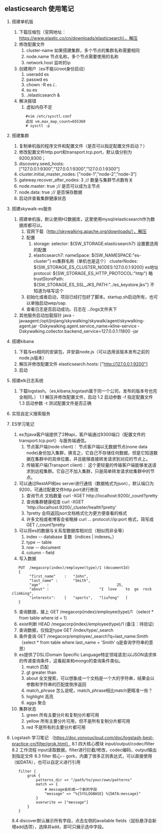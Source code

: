 ## elasticsearch 使用笔记
1. 搭建单机版
    1. 下载压缩包（官网地址：https://www.elastic.co/cn/downloads/elasticsearch），解压
    2. 修改配置文件
        1. cluster-name   如果搭建集群，多个节点的集群名称需要相同
        2. node.name   节点名称，多个节点需要使用的名称
        3. network.host  监听的ip
    3. 创建用户（es不能以root身份启动）
        1. useradd es
        2. passwd es
        3. chown -R es /..
        4. su es
        5. ./elasticsearch &
    4. 解决报错
        1. 虚拟内存不足
        ```text
           #vim /etc/sysctl.conf 
           追加 vm.max_map_count=655360
           # sysctl -p
        ```
2. 搭建集群
    1. 复制单机版的程序文件和配置文件（是否可以指定配置文件启动？）
    2. 修改配置文件http.port和transport.tcp.port，默认值分别为9200,9300；
    3. discovery.seed_hosts: ["127.0.0.1:9300","127.0.0.1:9300","127.0.0.1:9300"]
    4. cluster.initial_master_nodes: ["node-1","node-2","node-3"]
    5. gateway.recover_after_nodes: 3 ;// 数量与集群节点数有关
    6. node.master: true ;// 是否可以成为主节点
    7. node.data: true   ;// 是否保存数据
    8. 启动并查看集群健康状态

3. 搭建skywalk-es服务
    1. 搭建单机版，默认使用H2数据库，这里使用mysql/elasticsearch作为数据库都可以。
        1. 官网下载（http://skywalking.apache.org/downloads/），解压
        2. 配置
            1. storage:
                 selector: ${SW_STORAGE:elasticsearch7}   设置要选用的配置
            2. elasticsearch7:
                   nameSpace: ${SW_NAMESPACE:"es-cluster"}  es集群名称（单机也是这个）
                   clusterNodes: ${SW_STORAGE_ES_CLUSTER_NODES:127.0.0.1:9200}  es地址
                   protocol: ${SW_STORAGE_ES_HTTP_PROTOCOL:"http"} 略
                   trustStorePath: ${SW_STORAGE_ES_SSL_JKS_PATH:"../es_keystore.jks"} 不知道为啥写这个
        3. 初始化或者启动，项目已经打包好了脚本。startup.sh启动所有，也可以单独启动wep/oap.
        4. 查看日志是否启动成功。日志在 ../logs文件夹下
    2. 其他服务启动加载探针 java  -javaagent:/opt/jinjiang/skywalking/skywalk/agent/skywalking-agent.jar -Dskywalking.agent.service_name=kline-service -Dskywalking.collector.backend_service=127.0.0.1:11800  -jar
4. 搭建kibana
    1. 下载与es相同的安装包，并安装node.js（可以选用该版本发布之前的node.js版本）
    2. 解压并修改配置文件 elasticsearch.hosts: ["http://127.0.0.1:9200"]
    3. 启动

5. 搭建elk日志系统
    1. 下载logstash。（es,kibana,logstash属于同一个公司，发布的版本号也完全相同。）
        1.1 解压并修改配置文件，启动
        1.2 启动参数 -f 指定配置文件
        1.3 启动参数 -t 测试配置文件是否正确
    
6. 实现自定义搜索服务
7. ES学习笔记
    1. es为java客户端提供了2种api，客户端通过9300端口（配置文件的transport.tcp.port）与服务端通信。
        1. 节点客户端(node	client)： 节点客户端以无数据节点(none	data	node)身份加入集群，换言之，它自己不存储任何数据，但是它知道数据在集群中的具体位置，并且能够直接转发请求到对应的节点上。
        2. 传输客户端(Transport	client)： 这个更轻量的传输客户端能够发送请求到远程集群。它自己不加入集群，只是简单转发请求给集群中的节点。
    2. 可以通过RestAPI和es server进行通信（数据格式为json），默认端口为9200，可通过配置文件http.port进行修改
        1. 查询节点 文档数量 curl -XGET http://localhost:9200/_count?pretty
        2. 查询集群健康程度  curl -XGET 'http://localhost:9200/_cluster/health?pretty'
        3. ?pretty 会将返回json文档格式化为更方便查看的格式
        4. 许多文档或者博客会省略掉 curl ... protocol://ip:port 格式，简写成 GET /_count?pretty
    3. 可以将es的数据与关系型数据库相对应（相似而非全等）
        1. index -- database  复数（indices	|  indexes。）
        2. type  -- table
        3. row   -- document
        4. column - field
    4. 写入数据
    ```text
       PUT	/megacorp(index)/employee(type)/1 (documentId)
       {
       		"first_name"	:	"John",
       		"last_name"	:		"Smith",
       		"age"	:								25,
       		"about"	:						"I	love	to	go	rock	climbing",
       		"interests":	[	"sports",	"liufeng"	]
       }
    ```
    5. 查询数据，接上 GET /megacorp(index)/employee(type)/1  （select * from table where id = 1）
    6. exist判断     HEAD /megacorp(index)/employee(type)/1  (备注：待验证)
    7. 查询数据，仅指定type  GET	/index/type/_search
    8. 条件查询             GET	/megacorp/employee/_search?q=last_name:Smith（select * from table where last_name = 'Smith'  q是查询字符串的意思）
    9. es提供了DSL(Domain	Specific	Language特定领域语言)以JSON请求体的传递查询条件，这看起来和mongo的查询条件类似。
        1. match  匹配
        2. gt     greater than
        3. about  全文搜索，可以想象成一个文档是一个大的字符串，结果会以参数和字符串的匹配度倒序返回
        4. match_phrase   怎么说呢，match_phrase相比match更精准一些？
        5. highlight      高亮
        6. aggs   聚合
    10. 集群状态
    	1. green	 所有主要分片和复制分片都可用
    	2. yellow	 所有主要分片可用，但不是所有复制分片都可用
    	3. red	 不是所有的主要分片都可用
8. Logstash 学习笔记 （https://doc.yonyoucloud.com/doc/logstash-best-practice-cn/filter/grok.html）
    8.1 四大核心模块 input/output/codec/filter
    8.2 工作流程 input读取数据，filter进行拦截/修改，codec编码，output输出到指定文件
    8.3 filter 核心-- gork，内置了很多正则表达式，可以直接使用（如DATA），也可以自定义进行引用
    ```text
       filter {
           grok {
               patterns_dir => "/path/to/your/own/patterns"
               match => {
                   # message会形成一个新的字段
                   "message" => "%{SYSLOGBASE} %{DATA:message}"
               }
               overwrite => ["message"]
           }
       }
    ```
    8.4 discover默认展示所有字段，点击左侧的available fields（鼠标悬浮会新增add选项），选择并add，即可只展示选中字段。
    
    